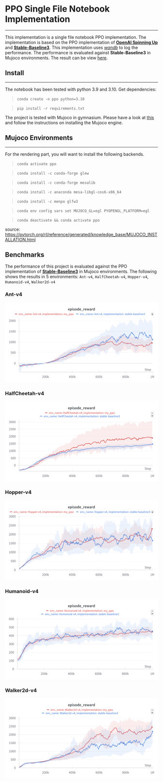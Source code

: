 # PPO Single File Notebook Implementation
---
This implementation is a single file notebook PPO implementation. The implementation is based on the PPO implementation of [**OpenAI Spinning Up**](https://github.com/openai/spinningup/tree/master) and [**Stable-Baseline3**](https://github.com/DLR-RM/stable-baselines3). This implementation uses [*wandb*](https://wandb.ai/site) to log the performance. The performance is evaluated against **Stable-Baseline3** in Mujoco environments. The result can be view [here](https://api.wandb.ai/links/tcd-clearway/kh37ft8v).

## Install
---
The notebook has been tested with python 3.9 and 3.10.
Get dependencies:
> `conda create -n ppo python=3.10`

> `pip install -r requirements.txt`

The project is tested with Mujoco in gymnasium. Please have a look at [this](https://gymnasium.farama.org/environments/mujoco/) and follow the instructions on installing the Mujoco engine.

## Mujoco Environments
---
For the rendering part, you will want to install the following backends.
> `conda activate ppo`

> `conda install -c conda-forge glew`

> `conda install -c conda-forge mesalib`

> `conda install -c anaconda mesa-libgl-cos6-x86_64`

> `conda install -c menpo glfw3`

> `conda env config vars set MUJOCO_GL=egl PYOPENGL_PLATFORM=egl`

> `conda deactivate && conda activate ppo`

source: https://pytorch.org/rl/reference/generated/knowledge_base/MUJOCO_INSTALLATION.html




## Benchmarks
The performance of this project is evaluated against the PPO implementation of [**Stable-Baseline3**](https://github.com/DLR-RM/stable-baselines3) in Mujoco environments. The following shows the results in 5 environments: `Ant-v4`, `HalfCheetah-v4`, `Hopper-v4`, `Humanoid-v4`, `Walker2d-v4`
### Ant-v4
![Ant-v4](result_imgs/Ant-v4.png)
### HalfCheetah-v4
![Ant-v4](result_imgs/HalfCheetah-v4.png)
### Hopper-v4
![Ant-v4](result_imgs/Hopper-v4.png)
### Humanoid-v4
![Ant-v4](result_imgs/Humanoid-v4.png)
### Walker2d-v4
![Ant-v4](result_imgs/Walker2d-v4.png)

